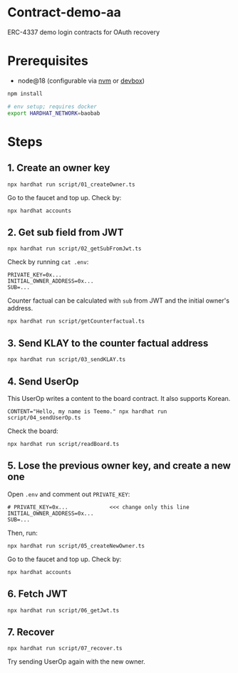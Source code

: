 # Contract-demo-aa

ERC-4337 demo login contracts for OAuth recovery

# Prerequisites

- node@18 (configurable via [nvm](https://github.com/nvm-sh/nvm) or [devbox](https://github.com/jetpack-io/devbox))

```bash
npm install

# env setup; requires docker
export HARDHAT_NETWORK=baobab
```

# Steps

## 1. Create an owner key

```
npx hardhat run script/01_createOwner.ts
```

Go to the faucet and top up. Check by:

```
npx hardhat accounts
```

## 2. Get sub field from JWT

```
npx hardhat run script/02_getSubFromJwt.ts
```

Check by running `cat .env`:

```
PRIVATE_KEY=0x...
INITIAL_OWNER_ADDRESS=0x...
SUB=...
```

Counter factual can be calculated with `sub` from JWT and the initial owner's address.

```
npx hardhat run script/getCounterfactual.ts
```

## 3. Send KLAY to the counter factual address

```
npx hardhat run script/03_sendKLAY.ts
```

## 4. Send UserOp

This UserOp writes a content to the board contract. It also supports Korean.

```
CONTENT="Hello, my name is Teemo." npx hardhat run script/04_sendUserOp.ts
```

Check the board:

```
npx hardhat run script/readBoard.ts
```

## 5. Lose the previous owner key, and create a new one

Open `.env` and comment out `PRIVATE_KEY`:

```
# PRIVATE_KEY=0x...             <<< change only this line
INITIAL_OWNER_ADDRESS=0x...
SUB=...
```

Then, run:

```
npx hardhat run script/05_createNewOwner.ts
```

Go to the faucet and top up. Check by:

```
npx hardhat accounts
```

## 6. Fetch JWT

```
npx hardhat run script/06_getJwt.ts
```

## 7. Recover

```
npx hardhat run script/07_recover.ts
```

Try sending UserOp again with the new owner.
